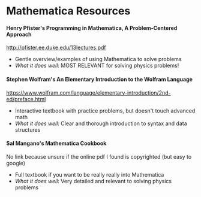 # Mathematica Resources

#### Henry Pfister's **Programming in Mathematica, A Problem-Centered Approach**

http://pfister.ee.duke.edu/13lectures.pdf

- Gentle overview/examples of using Mathematica to solve problems
- *What it does well*: MOST RELEVANT for solving physics problems!


#### Stephen Wolfram's **An Elementary Introduction to the Wolfram Language**

https://www.wolfram.com/language/elementary-introduction/2nd-ed/preface.html

- Interactive textbook with practice problems, but doesn't touch advanced math
- *What it does well*: Clear and thorough introduction to syntax and data structures


#### Sal Mangano's **Mathematica Cookbook**

No link because unsure if the online pdf I found is copyrighted (but easy to google)

- Full textbook if you want to be really really into Mathematica
- *What it does well*: Very detailed and relevant to solving physics problems

